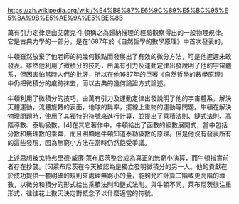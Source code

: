

https://zh.wikipedia.org/wiki/%E4%B8%87%E6%9C%89%E5%BC%95%E5%8A%9B%E5%AE%9A%E5%BE%8B

萬有引力定律是由艾薩克·牛頓稱之為歸納推理的經驗觀察得出的一般物理規律。它是古典力學的一部分，是在1687年於《自然哲學的數學原理》中首次發表的，


牛頓雖然放棄了他老師的純幾何觀點而發展出了有效的微分方法，可是他遲遲未敢發表。雖然他利用了微積分的技巧，由萬有引力及運動定律出發說明了他的宇宙體系，但因害怕當時人們的批評，所以在他1687年的巨著《自然哲學的數學原理》中仍把微積分的痕跡抹去，而以古典的幾何論證方式論述。

牛頓利用了微積分的技巧，由萬有引力及運動定律出發說明了他的宇宙體系，解決天體運動，流體旋轉的表面，地球的扁率，擺線上重物的運動等問題。牛頓在解決物理問題時，使用了其獨特的符號來進行計算，並提出了乘積法則、鏈式法則、高階導數、泰勒級數。[4]在其它著作中，牛頓給出了函數的級數展開式，當中包括分數和無理數的乘冪，而且明顯地牛頓知道泰勒級數的原理。但是他沒有發表所有的這些發現，因為無窮小方法在當時仍然飽受爭議。

上述思想被戈特弗里德·威廉·萊布尼茨整合成為真正的無窮小演算，而牛頓指責前者存在抄襲。[5]萊布尼茨在今天被認為是獨立發明微積分的另一人。他的貢獻在於成功提供一套明確的規則來處理無窮小的量，能夠允許計算二階或更高階的導數，以微分和積分的形式給出乘積法則和鏈式法則。與牛頓不同，萊布尼茨很注重形式，往往花上數天決定對概念予以什麼適當的符號。


